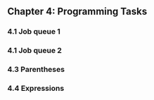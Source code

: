 ## Chapter 4: Programming Tasks

### 4.1 Job queue 1

### 4.1 Job queue 2

### 4.3 Parentheses

### 4.4 Expressions
